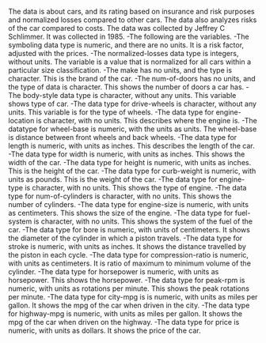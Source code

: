 The data is about cars, and its rating based on insurance and risk purposes and normalized losses compared to other cars. The data also analyzes risks of the car compared to costs. The data was collected by Jeffrey C Schlimmer. It was collected in 1985.
-The following are the variables.
-The symboling data type is numeric, and there are no units. It is a risk factor, adjusted with the prices.
-The normalized-losses data type is integers, without units. The variable is a value that is normalized for all cars within a particular size classification.
-The make has no units, and the type is character. This is the brand of the car.
-The num-of-doors has no units, and the type of data is character. This shows the number of doors a car has.
-The body-style data type is character, without any units. This variable shows type of car.
-The data type for drive-wheels is character, without any units. This variable is for the type of wheels.
-The data type for engine-location is character, with no units. This describes where the engine is.
-The datatype for wheel-base is numeric, with the units as units. The wheel-base is distance between front wheels and back wheels.
-The data type for length is numeric, with units as inches. This describes the length of the car.
-The data type for width is numeric, with units as inches. This shows the width of the car.
-The data type for height is numeric, with units as inches. This is the height of the car.
-The data type for curb-weight is numeric, with units as pounds. This is the weight of the car.
-The data type for engine-type is character, with no units. This shows the type of engine.
-The data type for num-of-cylinders is character, with no units. This shows the number of cylinders.
-The data type for engine-size is numeric, with units as centimeters. This shows the size of the engine.
-The data type for fuel-system is character, with no units. This shows the system of the fuel of the car.
-The data type for bore is numeric, with units of centimeters. It shows the diameter of the cylinder in which a piston travels.
-The data type for stroke is numeric, with units as inches. It shows the distance travelled by the piston in each cycle.
-The data type for compression-ratio is numeric, with units as centimeters. It is ratio of maximum to minimum volume of the cylinder.
-The data type for horsepower is numeric, with units as horsepower. This shows the horsepower.
-The data type for peak-rpm is numeric, with units as rotations per minute. This shows the peak rotations per minute.
-The data type for city-mpg is is numeric, with units as miles per gallon. It shows the mpg of the car when driven in the city.
-The data type for highway-mpg is numeric, with units as miles per gallon. It shows the mpg of the car when driven on the highway.
-The data type for price is numeric, with units as dollars. It shows the price of the car.
